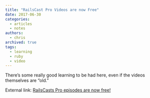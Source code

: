 ```yaml
---
title: "RailsCast Pro Videos are now Free"
date: 2017-06-30
categories:
  - articles
  - notes
authors:
  - chris
archived: true
tags:
  - learning
  - ruby
  - video
---
```


There’s some really good learning to be had here, even if the videos themselves are “old.”

External link: [RailsCasts Pro episodes are now free!](http://railscasts.com/announcements/13 "external link")
